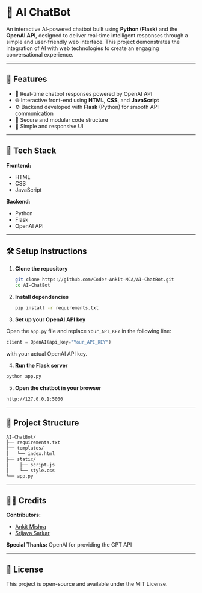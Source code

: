 # 🤖 AI ChatBot

An interactive AI-powered chatbot built using **Python (Flask)** and the **OpenAI API**, designed to deliver real-time intelligent responses through a simple and user-friendly web interface. This project demonstrates the integration of AI with web technologies to create an engaging conversational experience.

---

## 🚀 Features

- 💬 Real-time chatbot responses powered by OpenAI API  
- 🌐 Interactive front-end using **HTML**, **CSS**, and **JavaScript**  
- ⚙️ Backend developed with **Flask** (Python) for smooth API communication  
- 🔐 Secure and modular code structure  
- 🎨 Simple and responsive UI  

---

## 🧠 Tech Stack

**Frontend:**  
- HTML  
- CSS  
- JavaScript  

**Backend:**  
- Python  
- Flask  
- OpenAI API  

---

## 🛠️ Setup Instructions

1. **Clone the repository**
   ```bash
   git clone https://github.com/Coder-Ankit-MCA/AI-ChatBot.git
   cd AI-ChatBot
   ```
2. **Install dependencies**
   ```bash
   pip install -r requirements.txt
   ```
3. **Set up your OpenAI API key**
   
 Open the `app.py` file and replace `Your_API_KEY` in the following line:
   ```python
   client = OpenAI(api_key="Your_API_KEY")
   ```
   with your actual OpenAI API key.

4. **Run the Flask server**
```python
python app.py
```
5. **Open the chatbot in your browser**
```text
http://127.0.0.1:5000
```

---

## 📁 Project Structure
```bash
AI-ChatBot/
├── requirements.txt
├── templates/
│   └── index.html
├── static/
│    ├── script.js
│    └── style.css
└── app.py
```
---

## 👩‍💻 Credits

**Contributors:**
- [Ankit Mishra](https://github.com/Coder-Ankit-MCA)
- [Srijaya Sarkar](https://github.com/SrijayaSarkar)

**Special Thanks:** OpenAI for providing the GPT API

---

## 🧾 License

This project is open-source and available under the MIT License.



   
